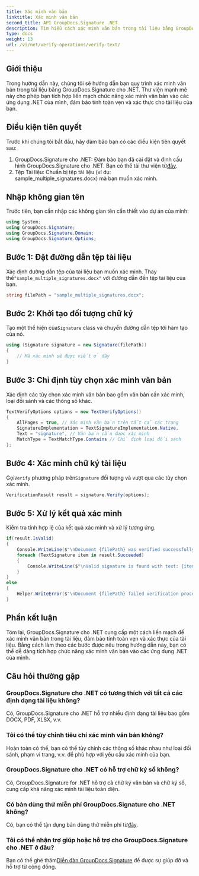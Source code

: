 ```yaml
---
title: Xác minh văn bản
linktitle: Xác minh văn bản
second_title: API GroupDocs.Signature .NET
description: Tìm hiểu cách xác minh văn bản trong tài liệu bằng GroupDocs.Signature cho .NET. Hãy làm theo hướng dẫn từng bước của chúng tôi để tích hợp liền mạch.
type: docs
weight: 13
url: /vi/net/verify-operations/verify-text/
---
```

## Giới thiệu
Trong hướng dẫn này, chúng tôi sẽ hướng dẫn bạn quy trình xác minh văn bản trong tài liệu bằng GroupDocs.Signature cho .NET. Thư viện mạnh mẽ này cho phép bạn tích hợp liền mạch chức năng xác minh văn bản vào các ứng dụng .NET của mình, đảm bảo tính toàn vẹn và xác thực cho tài liệu của bạn.
## Điều kiện tiên quyết
Trước khi chúng tôi bắt đầu, hãy đảm bảo bạn có các điều kiện tiên quyết sau:
1.  GroupDocs.Signature cho .NET: Đảm bảo bạn đã cài đặt và định cấu hình GroupDocs.Signature cho .NET. Bạn có thể tải thư viện từ[đây](https://releases.groupdocs.com/signature/net/).
2. Tệp Tài liệu: Chuẩn bị tệp tài liệu (ví dụ: sample_multiple_signatures.docx) mà bạn muốn xác minh.

## Nhập không gian tên
Trước tiên, bạn cần nhập các không gian tên cần thiết vào dự án của mình:
```csharp
using System;
using GroupDocs.Signature;
using GroupDocs.Signature.Domain;
using GroupDocs.Signature.Options;
```
## Bước 1: Đặt đường dẫn tệp tài liệu
 Xác định đường dẫn tệp của tài liệu bạn muốn xác minh. Thay thế`"sample_multiple_signatures.docx"` với đường dẫn đến tệp tài liệu của bạn.
```csharp
string filePath = "sample_multiple_signatures.docx";
```
## Bước 2: Khởi tạo đối tượng chữ ký
 Tạo một thể hiện của`Signature` class và chuyển đường dẫn tệp tới hàm tạo của nó.
```csharp
using (Signature signature = new Signature(filePath))
{
    // Mã xác minh sẽ được viết ở đây
}
```
## Bước 3: Chỉ định tùy chọn xác minh văn bản
Xác định các tùy chọn xác minh văn bản bao gồm văn bản cần xác minh, loại đối sánh và các thông số khác.
```csharp
TextVerifyOptions options = new TextVerifyOptions()
{
    AllPages = true, // Xác minh văn bản trên tất cả các trang
    SignatureImplementation = TextSignatureImplementation.Native,
    Text = "signature", // Văn bản cần được xác minh
    MatchType = TextMatchType.Contains // Chỉ định loại đối sánh
};
```
## Bước 4: Xác minh chữ ký tài liệu
 Gọi`Verify` phương pháp trên`Signature` đối tượng và vượt qua các tùy chọn xác minh.
```csharp
VerificationResult result = signature.Verify(options);
```
## Bước 5: Xử lý kết quả xác minh
Kiểm tra tính hợp lệ của kết quả xác minh và xử lý tương ứng.
```csharp
if(result.IsValid)
{
    Console.WriteLine($"\nDocument {filePath} was verified successfully!");
    foreach (TextSignature item in result.Succeeded)
    {
        Console.WriteLine($"\nValid signature is found with text: {item.Text}");
    }
}
else
{
    Helper.WriteError($"\nDocument {filePath} failed verification process.");
}
```

## Phần kết luận
Tóm lại, GroupDocs.Signature cho .NET cung cấp một cách liền mạch để xác minh văn bản trong tài liệu, đảm bảo tính toàn vẹn và xác thực của tài liệu. Bằng cách làm theo các bước được nêu trong hướng dẫn này, bạn có thể dễ dàng tích hợp chức năng xác minh văn bản vào các ứng dụng .NET của mình.
## Câu hỏi thường gặp
### GroupDocs.Signature cho .NET có tương thích với tất cả các định dạng tài liệu không?
Có, GroupDocs.Signature cho .NET hỗ trợ nhiều định dạng tài liệu bao gồm DOCX, PDF, XLSX, v.v.
### Tôi có thể tùy chỉnh tiêu chí xác minh văn bản không?
Hoàn toàn có thể, bạn có thể tùy chỉnh các thông số khác nhau như loại đối sánh, phạm vi trang, v.v. để phù hợp với yêu cầu xác minh của bạn.
### GroupDocs.Signature cho .NET có hỗ trợ chữ ký số không?
Có, GroupDocs.Signature for .NET hỗ trợ cả chữ ký văn bản và chữ ký số, cung cấp khả năng xác minh tài liệu toàn diện.
### Có bản dùng thử miễn phí GroupDocs.Signature cho .NET không?
 Có, bạn có thể tận dụng bản dùng thử miễn phí từ[đây](https://releases.groupdocs.com/).
### Tôi có thể nhận trợ giúp hoặc hỗ trợ cho GroupDocs.Signature cho .NET ở đâu?
 Bạn có thể ghé thăm[Diễn đàn GroupDocs.Signature](https://forum.groupdocs.com/c/signature/13) để được sự giúp đỡ và hỗ trợ từ cộng đồng.
